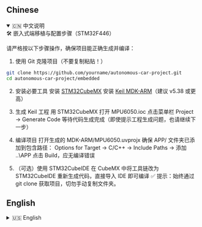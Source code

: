 ## Chinese
<details open>
<summary>🇨🇳 中文说明</summary>
🛠️ 嵌入式端移植与配置步骤（STM32F446）

请严格按以下步骤操作，确保项目能正确生成并编译：

1. 使用 Git 克隆项目（不要复制粘贴！）
```bash
git clone https://github.com/yourname/autonomous-car-project.git
cd autonomous-car-project/embedded
```

2. 安装必要工具
安装 [STM32CubeMX](https://www.st.com/en/development-tools/stm32cubemx.html)
安装 [Keil MDK-ARM](https://www2.keil.com/mdk5/)（建议 v5.38 或更高）

3. 生成 Keil 工程
用 STM32CubeMX 打开 MPU6050.ioc
点击菜单栏 Project → Generate Code
等待代码生成完成（即使提示工程生成问题，也请继续下一步）

4. 编译项目
打开生成的 MDK-ARM/MPU6050.uvprojx
确保 APP/ 文件夹已添加到包含路径：
Options for Target → C/C++ → Include Paths → 添加 ..\APP
点击 Build，应无编译错误

5. （可选）使用 STM32CubeIDE
在 CubeMX 中将工具链改为 STM32CubeIDE
重新生成代码，直接导入 IDE 即可编译
✅ 提示：始终通过 git clone 获取项目，切勿手动复制文件夹。

</details>

## English

<details>
<summary>🇺🇸 English</summary>
🛠️ Embedded Porting & Setup Instructions (STM32F446)

Follow these steps exactly to ensure successful code generation and compilation:

1. Clone the project using Git (do NOT copy-paste!)
```bash
git clone https://github.com/yourname/autonomous-car-project.git
cd autonomous-car-project/embedded
```

2. Install required tools
Install [STM32CubeMX](https://www.st.com/en/development-tools/stm32cubemx.html)
Install [Keil MDK-ARM](https://www2.keil.com/mdk5/) (v5.38 or later recommended)

3. Generate the Keil project
Open MPU6050.ioc in STM32CubeMX
Click Project → Generate Code
Wait for generation to complete (proceed even if a project-generation warning appears)

4. Build the project
Open the generated MDK-ARM/MPU6050.uvprojx
Add the APP/ folder to include paths:
Options for Target → C/C++ → Include Paths → Add ..\APP
Click Build — compilation should succeed with no errors

5. (Optional) Use STM32CubeIDE
In CubeMX, switch the toolchain to STM32CubeIDE
Regenerate code and import directly into the IDE
✅ Tip: Always use git clone to obtain the project—never manually copy the folder.

</details>
